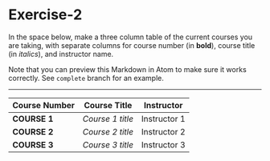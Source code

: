 # Exercise-2
In the space below, make a three column table of the current courses you are taking, with separate columns for course number (in **bold**), course title (in _italics_), and instructor name.

Note that you can preview this Markdown in Atom to make sure it works correctly. See `complete` branch for an example.

---

| Course Number | Course Title	    | Instructor   |
| ------------- |  ---------------- | ------------ |
| **COURSE 1**  | _Course 1 title_	| Instructor 1 |
| **COURSE 2**  | _Course 2 title_	| Instructor 2 |
| **COURSE 3**  | _Course 3 title_	| Instructor 3 |
